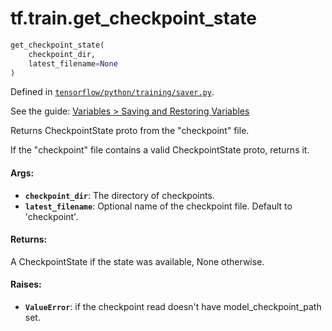 <div itemscope itemtype="http://developers.google.com/ReferenceObject">
<meta itemprop="name" content="tf.train.get_checkpoint_state" />
</div>

# tf.train.get_checkpoint_state

``` python
get_checkpoint_state(
    checkpoint_dir,
    latest_filename=None
)
```



Defined in [`tensorflow/python/training/saver.py`](https://www.tensorflow.org/code/tensorflow/python/training/saver.py).

See the guide: [Variables > Saving and Restoring Variables](../../../../api_guides/python/state_ops.md#Saving_and_Restoring_Variables)

Returns CheckpointState proto from the "checkpoint" file.

If the "checkpoint" file contains a valid CheckpointState
proto, returns it.

#### Args:

* <b>`checkpoint_dir`</b>: The directory of checkpoints.
* <b>`latest_filename`</b>: Optional name of the checkpoint file.  Default to
    'checkpoint'.


#### Returns:

  A CheckpointState if the state was available, None
  otherwise.


#### Raises:

* <b>`ValueError`</b>: if the checkpoint read doesn't have model_checkpoint_path set.